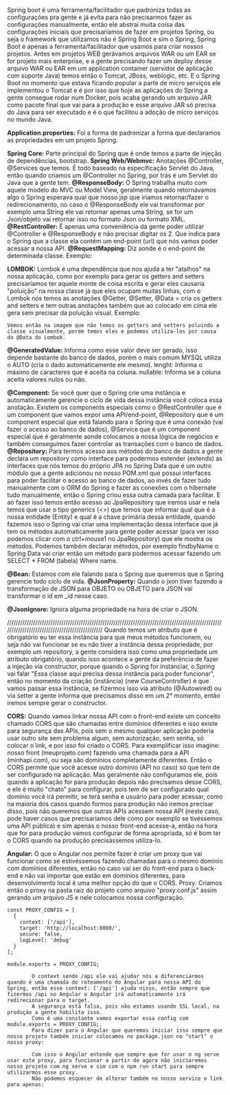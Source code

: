 Spring boot é uma ferramenta/facilitador que padroniza todas as configurações pra gente e já evita para não precisarmos fazer as configurações manualmente, então ele abstrai muita coisa das configurações iniciais que precisaríamos de fazer em projetos Spring, ou seja o framework que utilizamos não é Spring Boot e sim o Spring, Spring Boot é apenas a ferramenta/facilitador que usamos para criar nossos projetos.
Antes em projetos WEB gerávamos arquivos WAR ou um EAR se for projeto mais enterprise, e a gente precisando fazer um deploy desse arquivo WAR ou EAR em um application container (servidor de aplicação com suporte Java) temos então o Tomcat, JBoss, weblogic, etc. E o Spring Boot no momento que estava ficando popular a parte de micro serviços ele implementou o Tomcat e é por isso que hoje as aplicações do Spring a gente consegue rodar num Docker, pois acaba gerando um arquivo JAR como pacote final que vai para a produção e esse arquivo JAR só precisa do Java para ser executado e é o que facilitou a adoção de micro serviços no mundo Java.

**Application.properties:**
	Foi a forma de padronizar a forma que declaramos as propriedades em um projeto Spring.

**Spring Core:**
	Parte principal do Spring que é onde temos a parte de injeção de dependências, bootstrap.
**Spring Web/Webmvc:**
	Anotações @Controller, @Services que temos.
	É todo baseado na especificação Servlet do Java, então quando criamos um @Controller no Spring, por trás é um Servlet do Java que a gente tem.
**@ResponseBody:**
	O Spring trabalha muito com aquele modelo do MVC ou Model View, geralmente quando retornávamos algo o Spring esperava qual que nosso jsp que iriamos retornar/fazer o redirecionamento, no caso o @ResponseBody ele vai transformar por exemplo uma String ele vai retornar apenas uma String, se for um Json/objeto vai retornar isso no formato Json ou formato XML.
**@RestController:**
	É apenas uma conveniência da gente poder utilizar @Controller e @ResponseBody e não precisar digitar os 2.
	Que indica para o Spring que a classe ela contém um end-point (url) que nós vamos poder acessar a nossa API. 
**@RequestMapping:**
	Diz aonde é o end-point de determinada classe.
	Exemplo:

**LOMBOK:**
	Lombok é uma dependência que nos ajuda a ter "atalhos" na nossa aplicação, como por exemplo para gerar os getters and setters precisaríamos ter aquele monte de coisa escrita e gerar eles causaria "poluição" na nossa classe já que eles ocupam muitas linhas, com o Lombok nós temos as anotações @Getter, @Setter, @Data = cria os getters and setters e tem outras anotações também que ao colocado em cima ele gera sem precisar da poluição visual.
	Exemplo:

	Vemos então na imagem que não temos os getters and setters poluindo a classe visualmente, porém temos eles e podemos utiliza-los por causa do @Data do Lombok.

**@GeneratedValue:**
	Informa como esse valor deve ser gerado, isso depende bastante do banco de dados, porém o mais comum MYSQL utiliza o AUTO (cria o dado automaticamente ele mesmo).
		lenght: Informa o máximo de caracteres que é aceita na coluna.
		nullable: Informa se a coluna aceita valores nulos ou não.

**@Component:**
	Se você quer que o Spring crie uma instância e automaticamente gerencie o ciclo de vida dessa instância você coloca essa anotação.
	Existem os components especiais como o @RestController que é um component que vamos expor uma API/end-point, @Repository que é um component especial que está falando para o Spring que é uma conexão (vai fazer o acesso ao banco de dados), @Service que é um component especial que é geralmente aonde colocamos a nossa lógica de negócios e também conseguimos fazer controlar as transações com o banco de dados.
**@Repository:**
	Para termos acesso aos métodos do banco de dados a gente declara um repository como interface para podermos estender (extends) as interfaces que nós temos do próprio JPA no Spring Data que é um outro módulo que a gente adicionou no nosso POM.xml que possui interfaces para poder facilitar o acesso ao banco de dados, ao invés de fazer tudo manualmente com o ORM do Spring e fazer as conexões com o hibernate tudo manualmente, então o Spring criou essa outra camada para facilitar.
	E ao fazer isso temos então acesso ao JpaRepository que iremos usar e nela temos que usar o tipo generics (<>) que temos que informar qual que é a nossa entidade (Entity) e qual é a chave primária dessa entidade, quando fazemos isso o Spring vai criar uma implementação dessa interface que já tem os métodos automaticamente para gente poder acessar (para ver isso podemos clicar com o ctrl+mouse1 no JpaRepository) que ele mostra os métodos.
	Podemos também declarar métodos, por exemplo findbyName o Spring Data vai criar então um método para podermos acessar fazendo um SELECT * FROM (tabela) Where name.

**@Bean:**
	Estamos com ele falando para o Spring que queremos que o Spring gerencie todo ciclo de vida.
**@JsonProperty:**
	Quando o jxon tiver fazendo a transformação de JSON para OBJETO ou OBJETO para JSON vai transformar o id em _id nesse caso.

**@JsonIgnore:**
	Ignora alguma propriedade na hora de criar o JSON.

///////////////////////////////////////////////////////////////////////////////////////////////////////////////////////////////////////////////
Quando temos um atributo que é obrigatório eu ter essa instância para que meus métodos funcionem, ou seja não vai funcionar se eu não tiver a instância dessa propriedade, por exemplo um repository, a gente considera isso como uma propriedade um atributo obrigatório, quando isso acontece a gente da preferência de fazer a injeção via constructor, porque quando o Spring for instanciar, o Spring vai falar "Essa classe aqui precisa dessa instância para poder funcionar", então no momento da criação (instância) (new CourseController) é que vamos passar essa instância, se fizermos isso via atributo (@Autowired) ou via setter a gente informa que precisamos disso em um 2° momento, então iremos sempre gerar o constructor.

**CORS:**
	Quando vamos linkar nossa API com o front-end existe um conceito chamado CORS que são chamadas entre domínios diferentes e isso existe para segurança das APIs, pois sem o mesmo qualquer aplicação poderia usar outro site sem problema algum, sem autorização, sem senha, só colocar o link, e por isso foi criado o CORS.
	Para exemplificar isso imagine: nosso front (meuprojeto.com) fazendo uma chamada para a API (minhapi.com), ou seja são domínios completamente diferentes.
	Então o CORS permite que você acesse outro domínio (API no caso) só que tem de ser configurado na aplicação.
	Mas geralmente não configuramos ele, pois quando a aplicação for para produção depois não precisamos desse CORS, e ele é muito "chato" para configurar, pois tem de ser configurado qual domínio você irá permitir, se terá senha e usuário para poder acessar, como na maioria dos casos quando formos para produção não iremos precisar disso, pois não queremos que outras APIs acessem nossa API (neste caso, pode haver casos que precisaríamos dele como por exemplo se tivéssemos uma API pública) e sim apenas o nosso front-end acesse-a, então na hora que for para produção vamos configurar de forma apropriada, só é bom ter o CORS quando na produção precisássemos utiliza-lo.
	
**Angular:**
	O que o Angular nos permite fazer é criar um proxy que vai funcionar como se estivéssemos fazendo chamadas para o mesmo domínio com domínios diferentes, então no caso vai ser do front-end para o back-end e não vai importar que estão em domínios diferentes, para desenvolvimento local é uma melhor opção do que o CORS.
	Proxy:
		Criamos então o proxy na pasta raiz do projeto como arquivo "proxy.conf.js" assim gerando um arquivo JS e nele colocamos nossa configuração.
```
const PROXY_CONFIG = [
  {
    context: ['/api'],
    target: 'http://localhost:8080/',
    secure: false,
    logLevel: 'debug'
  }
];

module.exports = PROXY_CONFIG;
```
```
		O context sendo /api ele vai ajudar nós a diferenciarmos quando é uma chamada do roteamento do Angular para nossa API do Spring, então esse context: ['/api'] ajuda nisso, então sempre que fizermos /api no Angular o Angular irá automaticamente irá redirecionar para o target.
		A segurança está falsa, pois não estamos usando SSL local, na produção a gente habilita isso.
		Como é uma constante vamos exportar essa config com module.exports = PROXY_CONFIG;.
		Para dizer para o Angular que queremos iniciar isso sempre que nosso projeto também iniciar colocamos no package.json no "start" o nosso proxy:

		Com isso o Angular entende que sempre que for usar o ng serve usar este proxy, para funcionar a partir de agora não iniciaremos nosso projeto com ng serve e sim com o npm run start para sempre utilizarmos esse proxy.
		Não podemos esquecer de alterar também no nosso service o link para apenas:

	
